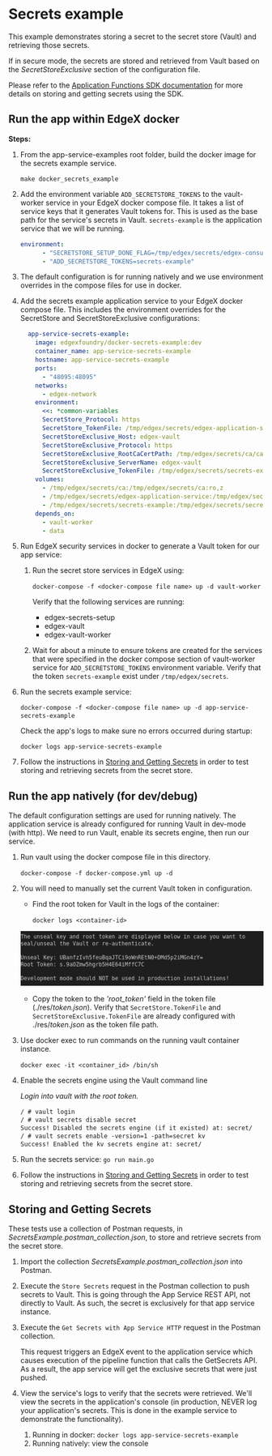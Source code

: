 # Secrets example

This example demonstrates storing a secret to the secret store (Vault) and retrieving those secrets.

If in secure mode, the secrets are stored and retrieved from Vault based on the *SecretStoreExclusive* section of the configuration file.

Please refer to the [Application Functions SDK documentation](https://docs.edgexfoundry.org/1.2/microservices/application/AdvancedTopics/#secrets)  for more details on storing and getting secrets using the SDK.

## Run the app within EdgeX docker

**Steps:**

1. From the app-service-examples root folder, build the docker image for the secrets example service.

   ```
   make docker_secrets_example
   ```

2. Add the environment variable `ADD_SECRETSTORE_TOKENS` to the vault-worker service in your EdgeX docker compose file. It takes a list of service keys that it generates Vault tokens for. This is used as the base path for the service's secrets in Vault.  `secrets-example` is the application service that we will be running.

   ```yml
   environment:
         - "SECRETSTORE_SETUP_DONE_FLAG=/tmp/edgex/secrets/edgex-consul/.secretstore-setup-done"
         - "ADD_SECRETSTORE_TOKENS=secrets-example"
   ```

3. The default configuration is for running natively and we use environment overrides in the compose files for use in docker.

4. Add the secrets example application service to your EdgeX docker compose file. This includes the environment overrides for the SecretStore and SecretStoreExclusive configurations:

   ```yml
     app-service-secrets-example:
       image: edgexfoundry/docker-secrets-example:dev
       container_name: app-service-secrets-example
       hostname: app-service-secrets-example
       ports:
         - "48095:48095"
       networks:
         - edgex-network
       environment:
         <<: *common-variables
         SecretStore_Protocol: https
         SecretStore_TokenFile: /tmp/edgex/secrets/edgex-application-service/secrets-token.json
         SecretStoreExclusive_Host: edgex-vault
         SecretStoreExclusive_Protocol: https
         SecretStoreExclusive_RootCaCertPath: /tmp/edgex/secrets/ca/ca.pem
         SecretStoreExclusive_ServerName: edgex-vault
         SecretStoreExclusive_TokenFile: /tmp/edgex/secrets/secrets-example/secrets-token.json
       volumes:
         - /tmp/edgex/secrets/ca:/tmp/edgex/secrets/ca:ro,z
         - /tmp/edgex/secrets/edgex-application-service:/tmp/edgex/secrets/edgex-application-service:ro,z 
         - /tmp/edgex/secrets/secrets-example:/tmp/edgex/secrets/secrets-example:ro,z 
       depends_on:
         - vault-worker
         - data
   ```

5. Run EdgeX security services in docker to generate a Vault token for our app service:

   1. Run the secret store services in EdgeX using:

      `docker-compose -f <docker-compose file name> up -d vault-worker`

      Verify that the following services are running:
         - edgex-secrets-setup
         - edgex-vault
         - edgex-vault-worker
   2. Wait for about a minute to ensure tokens are created for the services that were specified in the docker compose section of vault-worker service for `ADD_SECRETSTORE_TOKENS` environment variable. Verify that the token `secrets-example` exist under `/tmp/edgex/secrets`.

5. Run the secrets example service:  
      ```
      docker-compose -f <docker-compose file name> up -d app-service-secrets-example
      ```

      Check the app's logs to make sure no errors occurred during startup:
   
      ```
      docker logs app-service-secrets-example
      ```
   
6. Follow the instructions in [Storing and Getting Secrets](#storing-and-getting-secrets) in order to test storing and retrieving secrets from the secret store.

## Run the app natively (for dev/debug)

The default configuration settings are used for running natively. The application service is already configured for running Vault in dev-mode (with http).  We need to run Vault, enable its secrets engine, then run our service. 

1. Run vault using the docker compose file in this directory. 

   `docker-compose -f docker-compose.yml up -d`

2. You will need to manually set the current Vault token in configuration.

   - Find the root token for Vault in the logs of the container:

     `docker logs <container-id>`

   ![image-20200224130525112](./root-token.png)

   - Copy the token to the *'root_token'* field in the token file (./res/*token.json*). Verify that `SecretStore.TokenFile` and  `SecretStoreExclusive.TokenFile` are already configured with ./res/*token.json* as the token file path.

3. Use docker exec to run commands on the running vault container instance.

   `docker exec -it <container_id> /bin/sh`

4. Enable the secrets engine using the Vault command line

   *Login into vault with the root token.*

   ```
   / # vault login
   / # vault secrets disable secret
   Success! Disabled the secrets engine (if it existed) at: secret/
   / # vault secrets enable -version=1 -path=secret kv
   Success! Enabled the kv secrets engine at: secret/
   ```

5. Run the secrets service: `go run main.go`
6. Follow the instructions in [Storing and Getting Secrets](#storing-and-getting-secrets) in order to test storing and retrieving secrets from the secret store.

## Storing and Getting Secrets

These tests use a collection of Postman requests, in *SecretsExample.postman_collection.json*, to store and retrieve secrets from the secret store.

1. Import the collection *SecretsExample.postman_collection.json* into Postman.

2. Execute the `Store Secrets` request in the Postman collection to push secrets to Vault. This is going through the App Service REST API, not directly to Vault. As such, the secret is exclusively for that app service instance.

3. Execute the `Get Secrets with App Service HTTP` request in the Postman collection.

   This request triggers an EdgeX event to the application service which causes execution of the pipeline function that calls the GetSecrets API.  As a result, the app service will get the exclusive secrets that were just pushed.

4. View the service's logs to verify that the secrets were retrieved. We'll view the secrets in the application's console (in production, NEVER log your application's secrets. This is done in the example service to demonstrate the functionality).

   1. Running in docker: `docker logs app-service-secrets-example`
   2. Running natively: view the console
